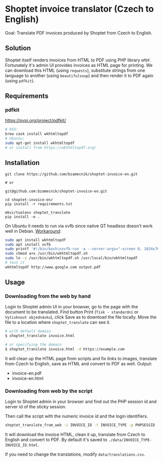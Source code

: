 # Shoptet invoice translator (Czech to English)

Goal: Translate PDF invoices produced by Shoptet from Czech to English.

## Solution

Shoptet itself renders invoices from HTML to PDF using PHP library `mPDF`.
Fortunately it's admin UI provides invoices as HTML page for printing. We can
download this HTML (using `requests`), substitute strings from one language to
another (using `beautifulsoup`) and then render it to PDF again (using `pdfkit`).

## Requirements

### pdfkit

https://pypi.org/project/pdfkit/

```bash
# OSX:
brew cask install wkhtmltopdf
# Ubuntu:
sudo apt-get install wkhtmltopdf
# or install from https://wkhtmltopdf.org/
```

## Installation

```
git clone https://github.com/bzamecnik/shoptet-invoice-en.git

# or

git@github.com:bzamecnik/shoptet-invoice-en.git

cd shoptet-invoice-en/
pip install -r requirements.txt

mkvirtualenv shoptet_translate
pip install -e .
```

On Ubuntu it needs to run via xvfb since native QT headless doesn't work well
in Debian. [Workaround](https://github.com/JazzCore/python-pdfkit/wiki/Using-wkhtmltopdf-without-X-server):

```bash
sudo apt install wkhtmltopdf
sudo apt install xvfb
sudo printf '#!/bin/bash\nxvfb-run -a --server-args="-screen 0, 1024x768x24" /usr/bin/wkhtmltopdf -q $*' > /usr/bin/wkhtmltopdf.sh
sudo chmod a+x /usr/bin/wkhtmltopdf.sh
sudo ln -s /usr/bin/wkhtmltopdf.sh /usr/local/bin/wkhtmltopdf
# test it
wkhtmltopdf http://www.google.com output.pdf
```

## Usage

### Downloading from the web by hand

Login to Shoptet admin UI in your browser, go to the page with the document to
be translated. Find button Print (`Tisk - standardní` or `Vytisknout
objednávku`), click Save as to download the file locally. Move the file to a
location where `shoptet_translate` can see it.

```bash
# with default domain
$ shoptet_translate invoice.html

# or specifying the domain
$ shoptet_translate invoice.html -d https://example.com
```

It will clean up the HTML page from scripts and fix links to images, translate
from Czech to English, save as HTML and convert to PDF as well. Output:

- invoice-en.pdf
- invoice-en.html

### Downloading from web by the script

Login to Shoptet admin in your browser and find out the PHP session id and
server id of the sticky session.

Then call the script with the numeric invoice id and the login identifiers.

```bash
shoptet_translate_from_web -i INVOICE_ID -t INVOICE_TYPE -p PHPSESSID -s SRV_ID
```

It will download the invoice HTML, clean it up, translate from Czech to English
and convert to PDF. By default it's saved to `./data/INVOICE_TYPE-INVOICE_ID.html`.

If you need to change the translations, modify `data/translations.csv`.
